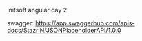 initsoft angular day 2

swagger: https://app.swaggerhub.com/apis-docs/StazriN/JSONPlaceholderAPI/1.0.0